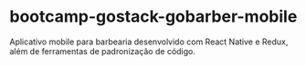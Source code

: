 # bootcamp-gostack-gobarber-mobile
Aplicativo mobile para barbearia desenvolvido com React Native e Redux, além de ferramentas de padronização de código.
